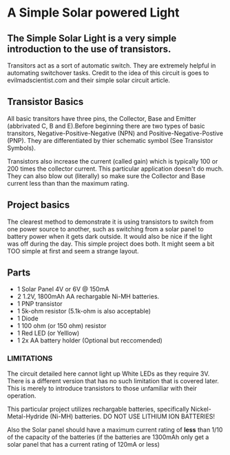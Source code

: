 # A Simple Solar powered Light
## The Simple Solar Light is a very simple introduction to the use of transistors.
Transitors act as a sort of automatic switch.  They are extremely helpful in automating switchover tasks. Credit to the idea of this circuit is goes to evilmadscientist.com and their simple solar circuit article.

## Transistor Basics
All basic transitors have three pins, the Collector, Base and Emitter (abbrivated C, B and E).Before beginning there are two types of basic transitors, Negative-Positive-Negative (NPN) and Positive-Negative-Postive (PNP).  They are differentiated by thier schematic symbol (See Transistor Symbols).  

Transistors also increase the current (called gain) which is typically 100 or 200 times the collector current. This particular application doesn't do much.  They can also blow out (literally) so make sure the Collector and Base current less than than the maximum rating.

## Project basics
The clearest method to demonstrate it is using transistors to switch from one power source to another, such as switching from a solar panel to battery power when it gets dark outside.  It would also be nice if the light was off during the day.  This simple project does both. It might seem a bit TOO simple at first and seem a strange layout.

## Parts
  - 1 Solar Panel 4V or 6V @ 150mA
  - 2 1.2V, 1800mAh AA rechargable Ni-MH batteries.
  - 1 PNP transistor
  - 1 5k-ohm resistor (5.1k-ohm is also acceptable)
  - 1 Diode
  - 1 100 ohm (or 150 ohm) resistor
  - 1 Red LED (or Yelllow)
  - 1 2x AA battery holder (Optional but reccomended)

### LIMITATIONS
  The circuit detailed here cannot light up White LEDs as they require 3V.  There is a different version that has no such limitation that is covered later.  This is merely to introduce transistors to those unfamiliar with their operation. 
  
  This particular project utilizes rechargable batteries, specifically Nickel-Metal-Hydride (Ni-MH) batteries.  DO NOT USE LITHIUM ION BATTERIES!  
  
  Also the Solar panel should have a maximum current rating of **less** than 1/10 of the capacity of the batteries (if the batteries are 1300mAh only get a solar panel that has a current rating of 120mA or less)
